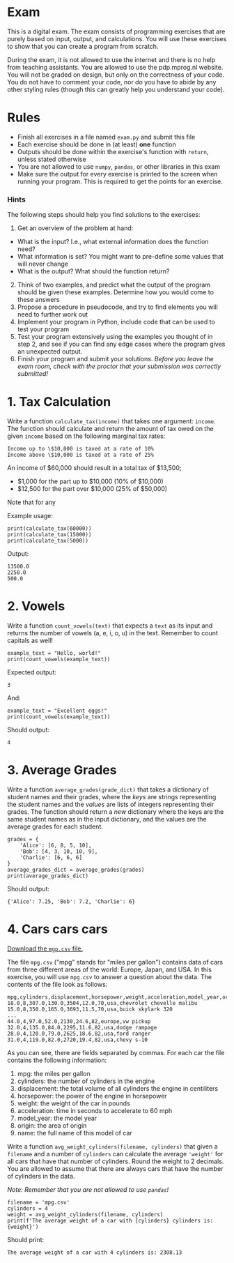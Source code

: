 # Exam

This is a digital exam. The exam consists of programming exercises that are purely based on input, output, and calculations. You will use these exercises to show that you can create a program from scratch.

During the exam, it is not allowed to use the internet and there is no help from teaching assistants. You are allowed to use the pdp.mprog.nl website. You will not be graded on design, but only on the correctness of your code. You do not have to comment your code, nor do you have to abide by any other styling rules (though this can greatly help you understand your code).

# Rules

- Finish all exercises in a file named `exam.py` and submit this file
- Each exercise should be done in (at least) **one** function
- Outputs should be done within the exercise's function with `return`, unless stated otherwise
- You are not allowed to use `numpy`, `pandas`, or other libraries in this exam
- Make sure the output for every exercise is printed to the screen when running your program. This is required to get the points for an exercise.

### Hints

The following steps should help you find solutions to the exercises:

1. Get an overview of the problem at hand:
  - What is the input? I.e., what external information does the function need?
  - What information is set? You might want to pre-define some values that will never change
  - What is the output? What should the function return?
2. Think of two examples, and predict what the output of the program should be given these examples. Determine how you would come to these answers
3. Propose a procedure in pseudocode, and try to find elements you will need to further work out
4. Implement your program in Python, include code that can be used to test your program
5. Test your program extensively using the examples you thought of in step 2, and see if you can find any edge cases where the program gives an unexpected output.
6. Finish your program and submit your solutions. *Before you leave the exam room, check with the proctor that your submission was correctly submitted!*

# 1. Tax Calculation

Write a function `calculate_tax(income)` that takes one argument: `income`. The function should calculate and return the amount of tax owed on the given `income` based on the following marginal tax rates:

    Income up to \$10,000 is taxed at a rate of 10%
    Income above \$10,000 is taxed at a rate of 25%

An income of \$60,000 should result in a total tax of $13,500;

- \$1,000 for the part up to \$10,000 (10% of \$10,000)
- \$12,500 for the part over \$10,000 (25% of \$50,000)

Note that for any

Example usage:

    print(calculate_tax(60000))
    print(calculate_tax(15000))
    print(calculate_tax(5000))

Output:

    13500.0
    2250.0
    500.0

# 2. Vowels

Write a function `count_vowels(text)` that expects a `text` as its input and returns the number of vowels (a, e, i, o, u) in the text. Remember to count capitals as well!

    example_text = "Hello, world!"
    print(count_vowels(example_text))

Expected output:

    3

And:

    example_text = "Excellent eggs!"
    print(count_vowels(example_text))

Should output:

    4

# 3. Average Grades

Write a function `average_grades(grade_dict)` that takes a dictionary of student names and their grades, where the _keys_ are strings representing the student names and the _values_ are lists of integers representing their grades. The function should return a *new* dictionary where the keys are the same student names as in the input dictionary, and the values are the average grades for each student.

    grades = {
        'Alice': [6, 8, 5, 10],
        'Bob': [4, 3, 10, 10, 9],
        'Charlie': [6, 6, 6]
    }
    average_grades_dict = average_grades(grades)
    print(average_grades_dict)

Should output:

    {'Alice': 7.25, 'Bob': 7.2, 'Charlie': 6}

# 4. Cars cars cars

[Download the `mgp.csv` file.](../data/mpg.csv)

The file `mpg.csv` ("mpg" stands for "miles per gallon") contains data of cars from three different areas of the world: Europe, Japan, and USA. In this exercise, you will use `mpg.csv` to answer a question about the data. The contents of the file look as follows:

    mpg,cylinders,displacement,horsepower,weight,acceleration,model_year,origin,name
    18.0,8,307.0,130.0,3504,12.0,70,usa,chevrolet chevelle malibu
    15.0,8,350.0,165.0,3693,11.5,70,usa,buick skylark 320
    ...
    44.0,4,97.0,52.0,2130,24.6,82,europe,vw pickup
    32.0,4,135.0,84.0,2295,11.6,82,usa,dodge rampage
    28.0,4,120.0,79.0,2625,18.6,82,usa,ford ranger
    31.0,4,119.0,82.0,2720,19.4,82,usa,chevy s-10

As you can see, there are fields separated by commas. For each car the file contains the following information:

1. mpg: the miles per gallon
2. cylinders: the number of cylinders in the engine
3. displacement: the total volume of all cylinders the engine in centiliters
4. horsepower: the power of the engine in horsepower
5. weight: the weight of the car in pounds
6. acceleration: time in seconds to accelerate to 60 mph
7. model_year: the model year
8. origin: the area of origin
9. name: the full name of this model of car

Write a function `avg_weight_cylinders(filename, cylinders)` that given a `filename` and a number of `cylinders` can calculate the average `'weight'` for all cars that have that number of cylinders. Round the weight to 2 decimals. You are allowed to assume that there are always cars that have the number of cylinders in the data.

*Note: Remember that you are not allowed to use `pandas`!*

    filename = 'mpg.csv'
    cylinders = 4
    weight = avg_weight_cylinders(filename, cylinders)
    print(f'The average weight of a car with {cylinders} cylinders is: {weight}')

Should print:

    The average weight of a car with 4 cylinders is: 2308.13
